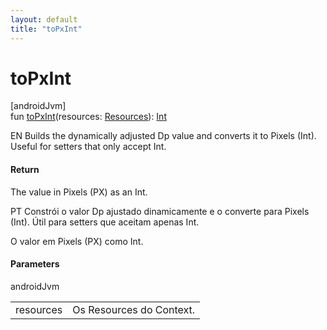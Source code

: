 ```yaml
---
layout: default
title: "toPxInt"
---
```


# toPxInt

[androidJvm]\
fun [toPxInt](to-px-int.md)(resources: [Resources](https://developer.android.com/reference/kotlin/android/content/res/Resources.html)): [Int](https://kotlinlang.org/api/core/kotlin-stdlib/kotlin/-int/index.html)

EN Builds the dynamically adjusted Dp value and converts it to Pixels (Int). Useful for setters that only accept Int.

#### Return

The value in Pixels (PX) as an Int.

PT Constrói o valor Dp ajustado dinamicamente e o converte para Pixels (Int). Útil para setters que aceitam apenas Int.

O valor em Pixels (PX) como Int.

#### Parameters

androidJvm

| | |
|---|---|
| resources | Os Resources do Context. |